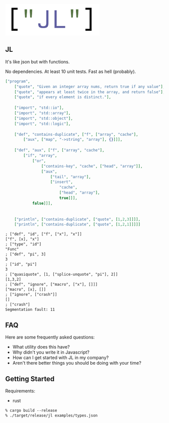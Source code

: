 ![](jl.png)

## JL
It's like json but with functions.

No dependencies. At least 10 unit tests. Fast as hell (probably).
```json
["program",
    ["quote", "Given an integer array nums, return true if any value"],
    ["quote", "appears at least twice in the array, and return false"],
    ["quote", "if every element is distinct."],

    ["import", "std::io"],
    ["import", "std::array"],
    ["import", "std::object"],
    ["import", "std::logic"],

    ["def", "contains-duplicate", ["f", ["array", "cache"],
        ["aux", ["map", "->string", "array"], {}]]],

    ["def", "aux", ["f", ["array", "cache"],
        ["if", "array",
            ["or",
                ["contains-key", "cache", ["head", "array"]],
                ["aux",
                    ["tail", "array"],
                    ["insert",
                        "cache",
                        ["head", "array"],
                        true]]],
            false]]],


    ["println", ["contains-duplicate", ["quote", [1,2,3]]]],
    ["println", ["contains-duplicate", ["quote", [1,2,1]]]]]
```

```shell
; ["def", "id", ["f", ["x"], "x"]]
["f", [x], "x"]
; ["type", "id"]
"Func"
; ["def", "pi", 3]
3
; ["id", "pi"]
3
; ["quasiquote", [1, ["splice-unquote", "pi"], 2]]
[1,3,2]
; ["def", "ignore", ["macro", ["x"], []]]
["macro", [x], []]
; ["ignore", ["crash"]]
[]
; ["crash"]
Segmentation fault: 11
```
## FAQ
Here are some frequently asked questions:
- What utility does this have?
- Why didn't you write it in Javascript?
- How can I get started with JL in my company?
- Aren't there better things you should be doing with your time?

## Getting Started
Requirements:
- rust

```shell
% cargo build --release
% ./target/release/jl examples/types.json
```
